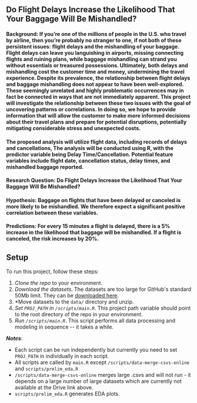 ## Do Flight Delays Increase the Likelihood That Your Baggage Will Be Mishandled?

#### Background: If you’re one of the millions of people in the U.S. who travel by airline, then you’re probably no stranger to one, if not both of these persistent issues: flight delays and the mishandling of your baggage. Flight delays can leave you languishing in airports, missing connecting flights and ruining plans, while baggage mishandling can strand you without essentials or treasured possessions. Ultimately, both delays and mishandling cost the customer time and money, undermining the travel experience. Despite its prevalence, the relationship between flight delays and baggage mishandling does not appear to have been well-explored. These seemingly unrelated and highly problematic occurrences may in fact be connected in ways that are not immediately apparent. This project will investigate the relationship between these two issues with the goal of uncovering patterns or correlations. In doing so, we hope to provide information that will allow the customer to make more informed decisions about their travel plans and prepare for potential disruptions, potentially mitigating considerable stress and unexpected costs.

#### The proposed analysis will utilize flight data, including records of delays and cancellations,  The analysis will be conducted using R, with the predictor variable being Delay Time/Cancellation. Potential feature variables include flight date, cancellation status, delay times, and mishandled baggage reported.

#### Research Question: Do Flight Delays Increase the Likelihood That Your Baggage Will Be Mishandled?

#### Hypothesis: Baggage on flights that have been delayed or canceled is more likely to be mishandled. We therefore expect a significant positive correlation between these variables.

#### Predictions:  For every 15 minutes a flight is delayed, there is a 5% increase in the likelihood that baggage will be mishandled. If a flight is canceled, the risk increases by 20%.

## Setup 

To run this project, follow these steps:

1. *Clone the repo* to your environment.
2. *Download the datasets*. The datasets are too large for GitHub's standard 50Mb limit. They can be [downloaded here](https://drive.google.com/drive/folders/1PZoEmxvO38UAgzIgKhfDqfICzB_NzIGV?usp=sharing).
3. *Move datasets to the `data/` directory and unzip.
4. *Set `PROJ_PATH` in `/scripts/main.R`*. This project path variable should point to the root directory of the repo in your environment.
4. *Run `/scripts/main.R`*. This script performs all data processing and modeling in sequence -- it takes a while.

***Notes***: 

- Each script can be run independently but currently you need to set `PROJ_PATH` in individually in each script.
- All scripts are called by `main.R` except `/scripts/data-merge-csvs-online` and `scripts/prelim_eda.R`
- `/scripts/data-merge-csvs-online` merges large .csvs and will not run - it depends on a large number of large datasets which are currently not available at the Drive link above.
- `scripts/prelim_eda.R` generates EDA plots.


